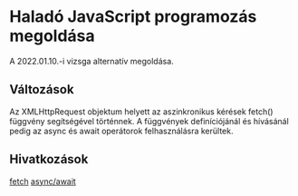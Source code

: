 # Haladó JavaScript programozás megoldása

A 2022.01.10.-i vizsga alternatív megoldása.

## Változások

Az XMLHttpRequest objektum helyett az aszinkronikus kérések fetch() függvény segítségével történnek.
A függvények definíciójánál és hívásánál pedig az async és await operátorok felhasználásra kerültek.

## Hivatkozások

[fetch](https://www.w3schools.com/js/js_api_fetch.asp)
[async/await](https://www.w3schools.com/js/js_async.asp)